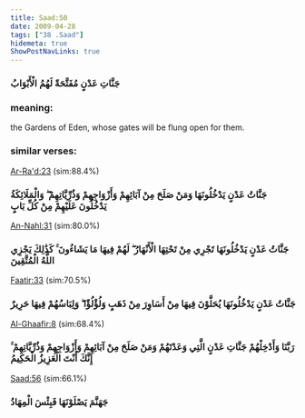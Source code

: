 ```yaml
---
title: Saad:50
date: 2009-04-28
tags: ["38 .Saad"]
hidemeta: true 
ShowPostNavLinks: true 
---
```

### جَنَّاتِ عَدْنٍ مُفَتَّحَةً لَهُمُ الْأَبْوَابُ
### meaning: 
the Gardens of Eden, whose gates will be flung open for them.
### similar verses: 

[Ar-Ra'd:23](/13/23) (sim:88.4%)

### جَنَّاتُ عَدْنٍ يَدْخُلُونَهَا وَمَنْ صَلَحَ مِنْ آبَائِهِمْ وَأَزْوَاجِهِمْ وَذُرِّيَّاتِهِمْ ۖ وَالْمَلَائِكَةُ يَدْخُلُونَ عَلَيْهِمْ مِنْ كُلِّ بَابٍ

[An-Nahl:31](/16/31) (sim:80.0%)

### جَنَّاتُ عَدْنٍ يَدْخُلُونَهَا تَجْرِي مِنْ تَحْتِهَا الْأَنْهَارُ ۖ لَهُمْ فِيهَا مَا يَشَاءُونَ ۚ كَذَٰلِكَ يَجْزِي اللَّهُ الْمُتَّقِينَ

[Faatir:33](/35/33) (sim:70.5%)

### جَنَّاتُ عَدْنٍ يَدْخُلُونَهَا يُحَلَّوْنَ فِيهَا مِنْ أَسَاوِرَ مِنْ ذَهَبٍ وَلُؤْلُؤًا ۖ وَلِبَاسُهُمْ فِيهَا حَرِيرٌ

[Al-Ghaafir:8](/40/8) (sim:68.4%)

### رَبَّنَا وَأَدْخِلْهُمْ جَنَّاتِ عَدْنٍ الَّتِي وَعَدْتَهُمْ وَمَنْ صَلَحَ مِنْ آبَائِهِمْ وَأَزْوَاجِهِمْ وَذُرِّيَّاتِهِمْ ۚ إِنَّكَ أَنْتَ الْعَزِيزُ الْحَكِيمُ

[Saad:56](/38/56) (sim:66.1%)

### جَهَنَّمَ يَصْلَوْنَهَا فَبِئْسَ الْمِهَادُ
